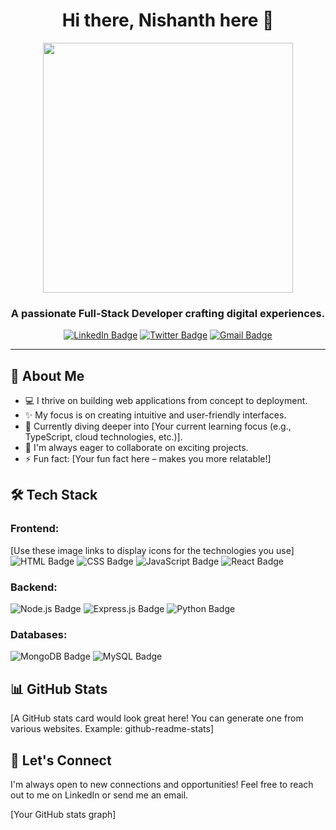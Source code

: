 <h1 align="center">Hi there, Nishanth here 👋</h1>

<p align="center">
  <img src="https://github.com/abhisheknaiidu/abhisheknaiidu/blob/master/code.gif" width="400" />
</p>
<h3 align="center">A passionate Full-Stack Developer crafting digital experiences.</h3>

<p align="center">
  <a href="https://www.linkedin.com/in/[Your LinkedIn Profile]"><img src="https://img.shields.io/badge/LinkedIn-0077B5?style=for-the-badge&logo=linkedin&logoColor=white" alt="LinkedIn Badge"/></a>
  <a href="https://twitter.com/[Your Twitter Handle]"><img src="https://img.shields.io/badge/Twitter-1DA1F2?style=for-the-badge&logo=twitter&logoColor=white" alt="Twitter Badge"/></a>
  <a href="mailto:[Your Email Address]"><img src="https://img.shields.io/badge/Gmail-D14836?style=for-the-badge&logo=gmail&logoColor=white" alt="Gmail Badge"/></a>
</p>

---

## 🚀 About Me

- 💻 I thrive on building web applications from concept to deployment.
- ✨ My focus is on creating intuitive and user-friendly interfaces.
- 🌱 Currently diving deeper into [Your current learning focus (e.g., TypeScript, cloud technologies, etc.)].
- 🤝 I'm always eager to collaborate on exciting projects.
- ⚡ Fun fact: [Your fun fact here – makes you more relatable!]

## 🛠️ Tech Stack

### Frontend:
[Use these image links to display icons for the technologies you use]
<img src="https://img.shields.io/badge/HTML5-E34F26?style=for-the-badge&logo=html5&logoColor=white" alt="HTML Badge"/> <img src="https://img.shields.io/badge/CSS3-1572B6?style=for-the-badge&logo=css3&logoColor=white" alt="CSS Badge"/> 
<img src="https://img.shields.io/badge/JavaScript-F7DF1E?style=for-the-badge&logo=javascript&logoColor=black" alt="JavaScript Badge"/> 
<img src="https://img.shields.io/badge/React-20232A?style=for-the-badge&logo=react&logoColor=61DAFB" alt="React Badge"/> 

### Backend:
<img src="https://img.shields.io/badge/Node.js-43853D?style=for-the-badge&logo=node.js&logoColor=white" alt="Node.js Badge"/> 
<img src="https://img.shields.io/badge/Express.js-404D59?style=for-the-badge&logo=express&logoColor=white" alt="Express.js Badge"/> 
<img src="https://img.shields.io/badge/Python-14354C?style=for-the-badge&logo=python&logoColor=white" alt="Python Badge"/>

### Databases:
<img src="https://img.shields.io/badge/MongoDB-4EA94B?style=for-the-badge&logo=mongodb&logoColor=white" alt="MongoDB Badge"/>
<img src="https://img.shields.io/badge/MySQL-00000F?style=for-the-badge&logo=mysql&logoColor=white" alt="MySQL Badge"/>


## 📊 GitHub Stats

[A GitHub stats card would look great here! You can generate one from various websites. Example: github-readme-stats]

## 🤝 Let's Connect

I'm always open to new connections and opportunities!  Feel free to reach out to me on LinkedIn or send me an email.

[Your GitHub stats graph] 
